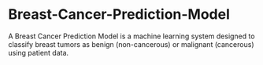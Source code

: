 # Breast-Cancer-Prediction-Model
A Breast Cancer Prediction Model is a machine learning system designed to classify breast tumors as benign (non-cancerous) or malignant (cancerous) using patient data. 
